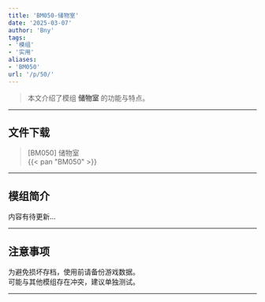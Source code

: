 ```yaml
---
title: 'BM050-储物室'
date: '2025-03-07'
author: 'Bny'
tags:
- '模组'
- '实用'
aliases:
- 'BM050'
url: '/p/50/'
---
```


> 本文介绍了模组 **储物室** 的功能与特点。

---

## 文件下载

> [BM050] 储物室  
{{< pan "BM050" >}}  

---

## 模组简介

>  
内容有待更新...  

---

## 注意事项

>  
为避免损坏存档，使用前请备份游戏数据。  
可能与其他模组存在冲突，建议单独测试。  

---

